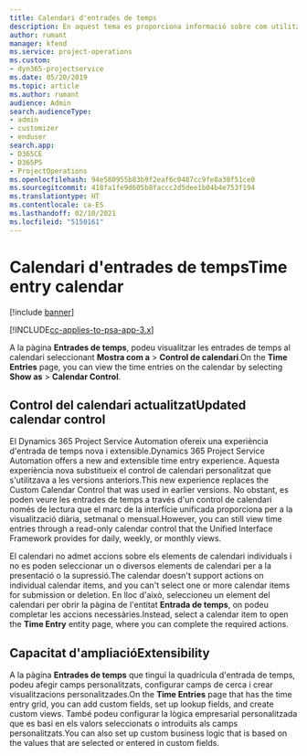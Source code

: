 ```yaml
---
title: Calendari d'entrades de temps
description: En aquest tema es proporciona informació sobre com utilitzar el calendari d'entrades de temps.
author: rumant
manager: kfend
ms.service: project-operations
ms.custom:
- dyn365-projectservice
ms.date: 05/20/2019
ms.topic: article
ms.author: rumant
audience: Admin
search.audienceType:
- admin
- customizer
- enduser
search.app:
- D365CE
- D365PS
- ProjectOperations
ms.openlocfilehash: 94e580955b83b9f2eaf6c0487cc9fe8a30f51ce0
ms.sourcegitcommit: 418fa1fe9d605b8faccc2d5dee1b04b4e753f194
ms.translationtype: HT
ms.contentlocale: ca-ES
ms.lasthandoff: 02/10/2021
ms.locfileid: "5150161"
---
```

# <a name="time-entry-calendar"></a><span data-ttu-id="487dc-103">Calendari d'entrades de temps</span><span class="sxs-lookup"><span data-stu-id="487dc-103">Time entry calendar</span></span>

[!include [banner](../includes/psa-now-project-operations.md)]

[!INCLUDE[cc-applies-to-psa-app-3.x](../includes/cc-applies-to-psa-app-3x.md)]

<span data-ttu-id="487dc-104">A la pàgina **Entrades de temps**, podeu visualitzar les entrades de temps al calendari seleccionant **Mostra com a** \> **Control de calendari**.</span><span class="sxs-lookup"><span data-stu-id="487dc-104">On the **Time Entries** page, you can view the time entries on the calendar by selecting **Show as** \> **Calendar Control**.</span></span>

## <a name="updated-calendar-control"></a><span data-ttu-id="487dc-105">Control del calendari actualitzat</span><span class="sxs-lookup"><span data-stu-id="487dc-105">Updated calendar control</span></span>

<span data-ttu-id="487dc-106">El Dynamics 365 Project Service Automation ofereix una experiència d'entrada de temps nova i extensible.</span><span class="sxs-lookup"><span data-stu-id="487dc-106">Dynamics 365 Project Service Automation offers a new and extensible time entry experience.</span></span> <span data-ttu-id="487dc-107">Aquesta experiència nova substitueix el control de calendari personalitzat que s'utilitzava a les versions anteriors.</span><span class="sxs-lookup"><span data-stu-id="487dc-107">This new experience replaces the Custom Calendar Control that was used in earlier versions.</span></span> <span data-ttu-id="487dc-108">No obstant, es poden veure les entrades de temps a través d'un control de calendari només de lectura que el marc de la interfície unificada proporciona per a la visualització diària, setmanal o mensual.</span><span class="sxs-lookup"><span data-stu-id="487dc-108">However, you can still view time entries through a read-only calendar control that the Unified Interface Framework provides for daily, weekly, or monthly views.</span></span>

<span data-ttu-id="487dc-109">El calendari no admet accions sobre els elements de calendari individuals i no es poden seleccionar un o diversos elements de calendari per a la presentació o la supressió.</span><span class="sxs-lookup"><span data-stu-id="487dc-109">The calendar doesn't support actions on individual calendar items, and you can't select one or more calendar items for submission or deletion.</span></span> <span data-ttu-id="487dc-110">En lloc d'això, seleccioneu un element del calendari per obrir la pàgina de l'entitat **Entrada de temps**, on podeu completar les accions necessàries.</span><span class="sxs-lookup"><span data-stu-id="487dc-110">Instead, select a calendar item to open the **Time Entry** entity page, where you can complete the required actions.</span></span>

## <a name="extensibility"></a><span data-ttu-id="487dc-111">Capacitat d'ampliació</span><span class="sxs-lookup"><span data-stu-id="487dc-111">Extensibility</span></span>

<span data-ttu-id="487dc-112">A la pàgina **Entrades de temps** que tingui la quadrícula d'entrada de temps, podeu afegir camps personalitzats, configurar camps de cerca i crear visualitzacions personalitzades.</span><span class="sxs-lookup"><span data-stu-id="487dc-112">On the **Time Entries** page that has the time entry grid, you can add custom fields, set up lookup fields, and create custom views.</span></span> <span data-ttu-id="487dc-113">També podeu configurar la lògica empresarial personalitzada que es basi en els valors seleccionats o introduïts als camps personalitzats.</span><span class="sxs-lookup"><span data-stu-id="487dc-113">You can also set up custom business logic that is based on the values that are selected or entered in custom fields.</span></span>
